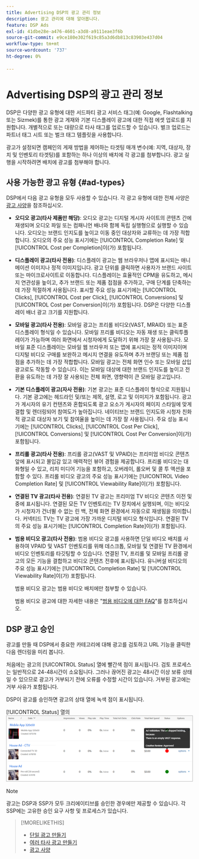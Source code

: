 ```yaml
---
title: Advertising DSP의 광고 관리 정보
description: 광고 관리에 대해 알아봅니다.
feature: DSP Ads
exl-id: 41dbe28e-a476-4601-a3d8-a9111eae3f6b
source-git-commit: e9ce180e302f619c85a3d6db813c83903e437d04
workflow-type: tm+mt
source-wordcount: '737'
ht-degree: 0%

---
```


# Advertising DSP의 광고 관리 정보

<!-- add "The Ads View (Dashboard?)" section -->

DSP은 다양한 광고 유형에 대한 서드파티 광고 서비스 태그(예: Google, Flashtalking 또는 Sizmek)를 통한 광고 게재와 기본 디스플레이 광고에 대한 직접 에셋 업로드를 지원합니다. 개별적으로 또는 대량으로 타사 태그를 업로드할 수 있습니다. 벌크 업로드는 파트너 태그 시트 또는 벌크 태그 템플릿을 사용합니다.

<!-- The bulk upload feature requires you to either a) upload DoubleClick and Flashtalking tag sheets or b) download a template, input your tags into the template, and then re-upload the template. -->
<!-- need a list of all supported third-party ad servers; see file in future-tbd folder -->

광고가 설정되면 캠페인의 게재 방법을 제어하는 타겟팅 매개 변수(예: 지역, 대상자, 장치 및 인벤토리 타겟팅)를 포함하는 하나 이상의 배치에 각 광고를 첨부합니다. 광고 실행을 시작하려면 배치에 광고를 첨부해야 합니다.

## 사용 가능한 광고 유형 {#ad-types}

DSP에서 다음 광고 유형을 모두 사용할 수 있습니다. 각 광고 유형에 대한 전체 사양은 [광고 사양](ad-specs.md)을 참조하십시오.

* **오디오 광고(타사 제품만 해당)**: 오디오 광고는 디지털 게시자 사이트의 콘텐츠 간에 재생되며 오디오 파일 또는 컴패니언 배너와 함께 독립 실행형으로 실행할 수 있습니다. 오디오는 브랜드 인지도를 높이고 이동 중인 대상자와 교류하는 데 가장 적합합니다. 오디오의 주요 성능 표시기에는 [!UICONTROL Completion Rate] 및 [!UICONTROL Cost per Completion]이(가) 포함됩니다.

* **디스플레이 광고(타사 전용)**: 디스플레이 광고는 웹 브라우저나 앱에 표시되는 애니메이션 이미지나 정적 이미지입니다. 광고 단위를 클릭하면 사용자가 브랜드 사이트 또는 마이크로사이트로 이동합니다. 디스플레이는 효율적인 CPM을 유도하고, 메시지 연관성을 높이고, 추가 브랜드 또는 제품 접점을 추가하고, 구매 단계를 단축하는 데 가장 적절하게 사용됩니다. 표시할 주요 성능 표시기에는 [!UICONTROL Clicks], [!UICONTROL Cost per Click], [!UICONTROL Conversions] 및 [!UICONTROL Cost per Conversion]이(가) 포함됩니다. DSP은 다양한 디스플레이 배너 광고 크기를 지원합니다.

* **모바일 광고(타사 전용)**: 모바일 광고는 프리롤 비디오(VAST, MRAID) 또는 표준 디스플레이 형식일 수 있습니다. 모바일 프리롤 비디오는 자동 재생 또는 클릭투플레이가 가능하며 여러 화면에서 시청자에게 도달하기 위해 가장 잘 사용됩니다. 모바일 표준 디스플레이는 모바일 웹 브라우저 또는 앱에 표시되는 정적 이미지이며 디지털 비디오 구매를 보완하고 메시지 연결을 유도하며 추가 브랜딩 또는 제품 접점을 추가하는 데 가장 적합합니다. 모바일 광고는 전체 화면 인수 또는 모바일 삽입 광고로도 작동할 수 있습니다. 이는 모바일 대상에 대한 브랜드 인지도를 높이고 전환을 유도하는 데 가장 잘 사용되는 전체 화면, 영향력이 큰 모바일 광고입니다.

* **기본 디스플레이 광고(자사 전용)**: 기본 광고는 표준 디스플레이 형식으로 지원됩니다. 기본 광고에는 헤드라인 및/또는 제목, 설명, 로고 및 이미지가 포함됩니다. 광고가 게시자의 유기 컨텐츠와 혼합되도록 광고 요소가 게시자의 페이지 스타일에 맞게 결합 및 렌더링되어 참여도가 높아집니다. 네이티브는 브랜드 인지도와 시청자 친화적 광고로 대상자 보기 및 참여율을 높이는 데 가장 잘 사용됩니다. 주요 성능 표시기에는 [!UICONTROL Clicks], [!UICONTROL Cost Per Click], [!UICONTROL Conversions] 및 [!UICONTROL Cost Per Conversion]이(가) 포함됩니다.

* **프리롤 광고(타사 전용)**: 프리롤 광고(VAST 및 VPAID)는 프리미엄 비디오 콘텐츠 앞에 표시되고 몰입감 있고 매력적인 뷰어 경험을 제공합니다. 프리롤 비디오는 대화형일 수 있고, 리치 미디어 기능을 포함하고, 오버레이, 롤오버 및 콜 투 액션을 포함할 수 있다. 프리롤 비디오 광고의 주요 성능 표시기에는 [!UICONTROL Video Completion Rate] 및 [!UICONTROL Viewability Rate]이(가) 포함됩니다.

* **연결된 TV 광고(타사 전용)**: 연결된 TV 광고는 프리미엄 TV 비디오 콘텐츠 이전 및 중에 표시됩니다. 연결된 모든 TV 인벤토리는 TV 장치에서 실행되며, 이는 비디오가 시청자가 건너뛸 수 없는 린 백, 전체 화면 환경에서 자동으로 재생됨을 의미합니다. 커넥티드 TV는 TV 광고에 가장 가까운 디지털 비디오 형식입니다. 연결된 TV의 주요 성능 표시기에는 [!UICONTROL Completion Rate]이(가) 포함됩니다.

* **범용 비디오 광고(타사 전용)**: 범용 비디오 광고를 사용하면 단일 비디오 배치를 사용하여 VPAID 및 VAST 인벤토리를 위해 데스크톱, 모바일 및 연결된 TV 환경에서 비디오 인벤토리를 타깃팅할 수 있습니다. 연결된 TV, 프리롤 및 모바일 프리롤 광고의 모든 기능을 결합하고 비디오 콘텐츠 전후에 표시됩니다. 유니버설 비디오의 주요 성능 표시기에는 [!UICONTROL Completion Rate] 및 [!UICONTROL Viewability Rate]이(가) 포함됩니다.

  범용 비디오 광고는 범용 비디오 배치에만 첨부할 수 있습니다.

  범용 비디오 광고에 대한 자세한 내용은 &quot;[범용 비디오에 대한 FAQ](/help/dsp/campaign-management/faq-universal-video.md)&quot;를 참조하십시오.

## DSP 광고 승인

광고를 만들 때 DSP에서 중요한 카테고리에 대해 광고를 검토하고 URL 기능을 클릭한 다음 렌더링을 미리 봅니다.

처음에는 광고의 [!UICONTROL Status] 열에 빨간색 점이 표시됩니다. 검토 프로세스는 일반적으로 24-48시간이 소요됩니다. 그러나 끊어진 광고는 48시간 이상 보류 상태일 수 있으므로 광고가 거부되기 전에 오류를 수정할 시간이 있습니다. 거부된 광고에는 거부 사유가 포함됩니다.

DSP이 광고를 승인하면 광고의 상태 열에 녹색 점이 표시됩니다.

[!UICONTROL Status] 열의 ![승인 표시기](/help/dsp/assets/ad-approval-status.png)

>[!NOTE]
>
>광고는 DSP과 SSP가 모두 크리에이티브를 승인한 경우에만 제공할 수 있습니다. 각 SSP에는 고유한 승인 요구 사항 및 프로세스가 있습니다.

>[!MORELIKETHIS]
>
>* [단일 광고 만들기](ad-create.md)
>* [여러 타사 광고 만들기](ad-create-multiple.md)
>* [광고 사양](ad-specs.md)
